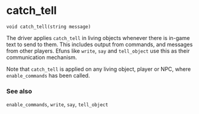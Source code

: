 # catch_tell

`void catch_tell(string message)`

The driver applies `catch_tell` in living objects whenever there is in-game
text to send to them. This includes output from commands, and messages from
other players. Efuns like `write`, `say` and `tell_object` use this as their
communication mechanism.

Note that `catch_tell` is applied on any living object, player or NPC, where
`enable_commands` has been called.

### See also

`enable_commands`, `write`, `say`, `tell_object`

